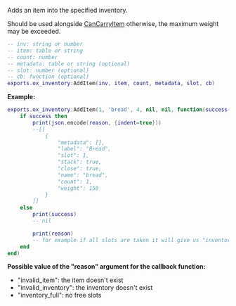 Adds an item into the specified inventory.

Should be used alongside [CanCarryItem](./CanCarryItem.md) otherwise, the maximum weight may be exceeded.

```lua
-- inv: string or number
-- item: table or string
-- count: number
-- metadata: table or string (optional)
-- slot: number (optional)
-- cb: function (optional)
exports.ox_inventory:AddItem(inv, item, count, metadata, slot, cb)
```

**Example:**
```lua
exports.ox_inventory:AddItem(1, 'bread', 4, nil, nil, function(success, reason)
    if success then
        print(json.encode(reason, {indent=true}))
        --[[
            {
                "metadata": [],
                "label": "Bread",
                "slot": 1,
                "stack": true,
                "close": true,
                "name": "bread",
                "count": 1,
                "weight": 150
            }
        ]]
    else
        print(success)
        -- nil

        print(reason)
        -- for example if all slots are taken it will give us "inventory_full"
    end
end)
```

**Possible value of the "reason" argument for the callback function:**  
+ "invalid_item": the item doesn't exist
+ "invalid_inventory": the inventory doesn't exist
+ "inventory_full": no free slots
